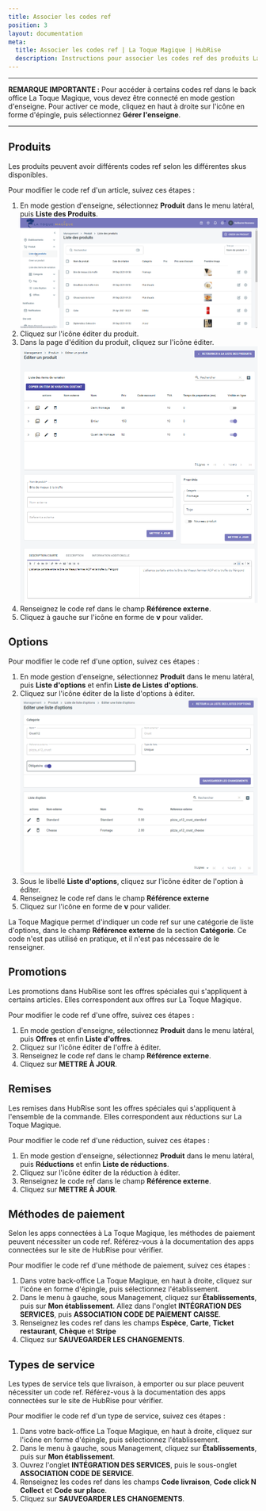 ```yaml
---
title: Associer les codes ref
position: 3
layout: documentation
meta:
  title: Associer les codes ref | La Toque Magique | HubRise
  description: Instructions pour associer les codes ref des produits La Toque Magique avec d'autres applications connectées à HubRise pour la synchronisation des données.
---
```


---

**REMARQUE IMPORTANTE :** Pour accéder à certains codes ref dans le back office La Toque Magique, vous devez être connecté en mode gestion d'enseigne. Pour activer ce mode, cliquez en haut à droite sur l'icône en forme d'épingle, puis sélectionnez **Gérer l'enseigne**.

---

## Produits

Les produits peuvent avoir différents codes ref selon les différentes skus disponibles.

Pour modifier le code ref d'un article, suivez ces étapes :

1. En mode gestion d'enseigne, sélectionnez **Produit** dans le menu latéral, puis **Liste des Produits**.
   ![Associer les codes ref - Liste de produits](../images/006-fr-liste-produits.png)
2. Cliquez sur l'icône éditer du produit.
3. Dans la page d'édition du produit, cliquez sur l'icône éditer.
   ![Associer les codes ref - Éditer un produit](../images/007-fr-editer-produit.png)
4. Renseignez le code ref dans le champ **Référence externe**.
5. Cliquez à gauche sur l'icône en forme de **v** pour valider.

## Options

Pour modifier le code ref d'une option, suivez ces étapes :

1. En mode gestion d'enseigne, sélectionnez **Produit** dans le menu latéral, puis **Liste d'options** et enfin **Liste de Listes d'options**.
2. Cliquez sur l'icône éditer de la liste d'options à éditer.
   ![Associer les codes ref - Éditer une option](../images/008-fr-editer-option.png)
3. Sous le libellé **Liste d'options**, cliquez sur l'icône éditer de l'option à éditer.
4. Renseignez le code ref dans le champ **Référence externe**
5. Cliquez sur l'icône en forme de **v** pour valider.

La Toque Magique permet d'indiquer un code ref sur une catégorie de liste d'options, dans le champ **Référence externe** de la section **Catégorie**. Ce code n'est pas utilisé en pratique, et il n'est pas nécessaire de le renseigner.

## Promotions

Les promotions dans HubRise sont les offres spéciales qui s'appliquent à certains articles. Elles correspondent aux offres sur La Toque Magique.

Pour modifier le code ref d'une offre, suivez ces étapes :

1. En mode gestion d'enseigne, sélectionnez **Produit** dans le menu latéral, puis **Offres** et enfin **Liste d'offres**.
2. Cliquez sur l'icône éditer de l'offre à éditer.
3. Renseignez le code ref dans le champ **Référence externe**.
4. Cliquez sur **METTRE À JOUR**.

## Remises

Les remises dans HubRise sont les offres spéciales qui s'appliquent à l'ensemble de la commande. Elles correspondent aux réductions sur La Toque Magique.

Pour modifier le code ref d'une réduction, suivez ces étapes :

1. En mode gestion d'enseigne, sélectionnez **Produit** dans le menu latéral, puis **Réductions** et enfin **Liste de réductions**.
2. Cliquez sur l'icône éditer de la réduction à éditer.
3. Renseignez le code ref dans le champ **Référence externe**.
4. Cliquez sur **METTRE À JOUR**.

## Méthodes de paiement

Selon les apps connectées à La Toque Magique, les méthodes de paiement peuvent nécessiter un code ref. Référez-vous à la documentation des apps connectées sur le site de HubRise pour vérifier.

Pour modifier le code ref d'une méthode de paiement, suivez ces étapes :

1. Dans votre back-office La Toque Magique, en haut à droite, cliquez sur l'icône en forme d'épingle, puis sélectionnez l'établissement.
2. Dans le menu à gauche, sous Management, cliquez sur **Établissements**, puis sur **Mon établissement**. Allez dans l'onglet **INTÉGRATION DES SERVICES**, puis **ASSOCIATION CODE DE PAIEMENT CAISSE**.
3. Renseignez les codes ref dans les champs **Espèce**, **Carte**, **Ticket restaurant**, **Chèque** et **Stripe**
4. Cliquez sur **SAUVEGARDER LES CHANGEMENTS**.

## Types de service

Les types de service tels que livraison, à emporter ou sur place peuvent nécessiter un code ref. Référez-vous à la documentation des apps connectées sur le site de HubRise pour vérifier.

Pour modifier le code ref d'un type de service, suivez ces étapes :

1. Dans votre back-office La Toque Magique, en haut à droite, cliquez sur l'icône en forme d'épingle, puis sélectionnez l'établissement.
2. Dans le menu à gauche, sous Management, cliquez sur **Établissements**, puis sur **Mon établissement**.
3. Ouvrez l'onglet **INTÉGRATION DES SERVICES**, puis le sous-onglet **ASSOCIATION CODE DE SERVICE**.
4. Renseignez les codes ref dans les champs **Code livraison**, **Code click N Collect** et **Code sur place**.
5. Cliquez sur **SAUVEGARDER LES CHANGEMENTS**.
